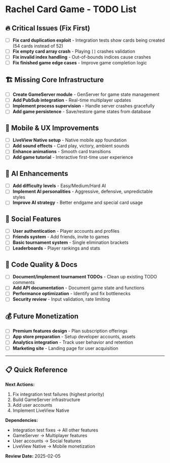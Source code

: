 # Rachel Card Game - TODO List

## 🔥 **Critical Issues (Fix First)**

- [ ] **Fix card duplication exploit** - Integration tests show cards being created (54 cards instead of 52)
- [ ] **Fix empty card array crash** - Playing `[]` crashes validation  
- [ ] **Fix invalid index handling** - Out-of-bounds indices cause crashes
- [ ] **Fix finished game edge cases** - Improve game completion logic

## 🏗️ **Missing Core Infrastructure**

- [ ] **Create GameServer module** - GenServer for game state management
- [ ] **Add PubSub integration** - Real-time multiplayer updates
- [ ] **Implement process supervision** - Handle server crashes gracefully
- [ ] **Add game persistence** - Save/restore game states from database

## 📱 **Mobile & UX Improvements**

- [ ] **LiveView Native setup** - Native mobile app foundation
- [ ] **Add sound effects** - Card play, victory, ambient sounds
- [ ] **Enhance animations** - Smooth card transitions
- [ ] **Add game tutorial** - Interactive first-time user experience

## 🤖 **AI Enhancements**

- [ ] **Add difficulty levels** - Easy/Medium/Hard AI
- [ ] **Implement AI personalities** - Aggressive, defensive, unpredictable styles
- [ ] **Improve AI strategy** - Better endgame and special card usage

## 👥 **Social Features**

- [ ] **User authentication** - Player accounts and profiles
- [ ] **Friends system** - Add friends, invite to games
- [ ] **Basic tournament system** - Single elimination brackets
- [ ] **Leaderboards** - Player rankings and stats

## 🔧 **Code Quality & Docs**

- [ ] **Document/implement tournament TODOs** - Clean up existing TODO comments
- [ ] **Add API documentation** - Document game state and functions
- [ ] **Performance optimization** - Identify and fix bottlenecks
- [ ] **Security review** - Input validation, rate limiting

## 💰 **Future Monetization**

- [ ] **Premium features design** - Plan subscription offerings
- [ ] **App store preparation** - Setup developer accounts, assets
- [ ] **Analytics integration** - Track user behavior and retention
- [ ] **Marketing site** - Landing page for user acquisition

---

## 📋 **Quick Reference**

**Next Actions:**
1. Fix integration test failures (highest priority)
2. Build GameServer infrastructure 
3. Add user accounts
4. Implement LiveView Native

**Dependencies:**
- Integration test fixes → All other features
- GameServer → Multiplayer features  
- User accounts → Social features
- LiveView Native → Mobile monetization

**Review Date:** 2025-02-05